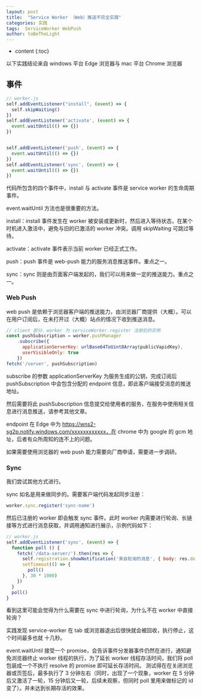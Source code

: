 ```yaml
---
layout: post
title:  "Service Worker （Web）推送不完全实践"
categories: 实践
tags:  ServiceWorker WebPush
author: toBeTheLight
---
```


* content
{:toc}








以下实践结论来自 windows 平台 Edge 浏览器与 mac 平台 Chrome 浏览器

## 事件

```js
// worker.js
self.addEventListener("install", (event) => {
  self.skipWaiting()
})
self.addEventListener('activate', (event) => {
  event.waitUntil(() => {})
})


self.addEventListener('push', (event) => {
  event.waitUntil(() => {})
})
self.addEventListener('sync', (event) => {
  event.waitUntil(() => {})
})
```

代码所包含的四个事件中，install 与 activate 事件是 service worker 的生命周期事件。

event.waitUntil 方法也是很重要的方法。

install：install 事件发生在 worker 被安装或更新时，然后进入等待状态，在某个时机进入激活中，避免与旧的已激活的 worker 冲突。调用 skipWaiting 可跳过等待。

activate：activate 事件表示当前 worker 已经正式工作。

push：push 事件是 web-push 能力的服务消息推送事件。重点之一。

sync：sync 则是由页面客户端发起的，我们可以用来做一定的推送能力。重点之一。



### Web Push

web push 是依赖于浏览器客户端的推送能力，由浏览器厂商提供（大概）。可以在用户订阅后，在未打开过（大概）站点的情况下收到推送消息。

```js
// client 部分，worker 为 serviceWorker.register 注册后的实例
const pushSubscription = worker.pushManager
    .subscribe({
      applicationServerKey: urlBase64ToUint8Array(publicVapidKey),
      userVisibleOnly: true
    })
fetch('/server', pushSubscription)
```

subscribe 的参数 applicationServerKey 为服务生成的公钥，完成订阅后 pushSubscription 中会包含分配的 endpoint 信息，即此客户端接受消息的推送地址。

然后需要将此 pushSubscription 信息提交给使用者的服务，在服务中使用相关信息进行消息推送，请参考其他文章。

endpoint 在 Edge 中为 https://wns2-sg2p.notify.windows.com/xxxxxxxxxxxx，在 chrome 中为 google 的 gcm 地址，后者有众所周知的连不上的问题。

如果需要使用浏览器的 web push 能力需要向厂商申请，需要进一步调研。

### Sync

我们尝试其他方式进行。

sync 如名是用来做同步的。需要客户端代码发起同步注册：
```js
worker.sync.register('sync-name')
```

然后已注册的 worker 即会触发 sync 事件。此时 worker 内需要进行轮询、长链接等方式进行消息获取，并调用通知进行展示，示例代码如下：

```js
// worker.js 
self.addEventListener('sync', (event) => {
  function poll () {
    fetch('/data-server/').then(res => {
      self.registration.showNotification('来自轮询的消息', { body: res.data })
      setTimeout(() => {
        poll()
      }, 30 * 1000)
    })
  }
  poll()
}
```

看到这里可能会觉得为什么需要在 sync 中进行轮询，为什么不在 worker 中直接轮询？

实践发现 service-worker 在 tab 或浏览器退出后很快就会被回收，执行停止，这个时间最多也就 十几秒。

event.waitUntil 接受一个 promise，会告诉事件分发器事件仍然在进行，通知避免浏览器终止 worker 线程的执行，为了延长 worker 线程存活时间，我们将 poll 包装成一个不执行 resolve 的 promise 即可延长存活时间。
测试得在在关闭浏览器或页签后，最多执行了 3 分钟左右（同时，出现了一个现象，worker 在 5 分钟后又激活了一轮，15 分钟后又一轮，后续未观察，但同时 poll 里用来做标记的 id 变了）。并未达到长期存活的效果。

